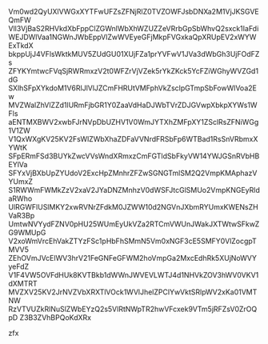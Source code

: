 Vm0wd2QyUXlVWGxXYTFwUFZsZFNjRlZ0TVZOWFJsbDNXa2M1VjJKSGVEQmFW
Vll3VjBaS2RHVkdXbFppClZGWnlWbXhWZUZZeVRrbGpSbWhvQ2sxck1IaFdi
WEJDWlVaa1NGWnJWbEppVlZwWVEyeGFjMkpFVGxkaQpXRUpEV2xWYWExTkdX
bkppUjJ4VFlsWktkMUV5ZUdGU01XUjFZa1prYVFwV1JVa3dWbGh3UjFOdFZs
ZFYKYmtwcFVqSjRWRmxzV2t0WFZrVjVZek5rYkZKck5YcFZiWGhyWVZGd1dG
SXlhSFpXYkdoM1V6RlJlVlJZCmFHRUtVMFphVkZsclpGTmpSbFowWlVoa2Ew
MVZWalZhVlZZd1lURmFjbGR1Y0ZaaVdHaDJWbTVrZDJGVwpXbkpXYWs1WFls
aENTMXBWV2xwbFJrNVpDbUZHV1V0WmJYTXhZMFpXY1ZSclRsZFNiWGg1V1ZW
V1QxWXgKV25KV2FsWlZWbXhaZDFaVVNrdFRSbFp6WTBad1RsSnVRbmxXYWtK
SFpERmFSd3BUYkZwcVVsWndXRmxzCmFGTldSbFkyVW14YWJGSnRVbHBEYlVa
SFYxVjBXbUpZYUdoV2ExcHpZMnhrZFZwSGNGTmlSM2Q2VmpKMAphazVYUmxZ
S1RWWmFWMkZzV2xaV2JYaDNZMnhzV0dWSFJtcGlSMUo2VmpKNGEyRldaRWho
UlRGWFlUSlMKY2xwRVNrZFdkM0JZWW10d2NGVnJXbmRYUmxKWENsZHVaR3Bp
UmtwNVYydFZNV0pHU25WUmEyUkVZa2RTCmVWUnJWakJXTWtwSFkwZG9WMUpG
V2xoWmVrcEhVakZTYzFSc1pHbFhSMmN5Vm0xNGF3cE5SMFY0VlZocgpTMVV5
ZEhOVmJVcElWV3hrV21FeGNFeGFWM2hoVmpGa2MxcEdhRk5XUjNoWVYyeFdZ
V1F4VW5OVFdHUk8KVTBkb1dWWnJWVEVLWTJ4d1NHVkZOV3hWV0VKV1dXMTRT
MVZXV25KV2JrNVZVbXRXTlVOck1WVlJhelZPClYwVktSRlpWV2xKa01VMTNW
RzVTVUZkRlNuSlZWbEYzQ2s5VlRtNWpTR2hwVFcxek9VTm5jRFZsV0ZrOQpD
Z3B3ZVhBPQoKdXRx

zfx